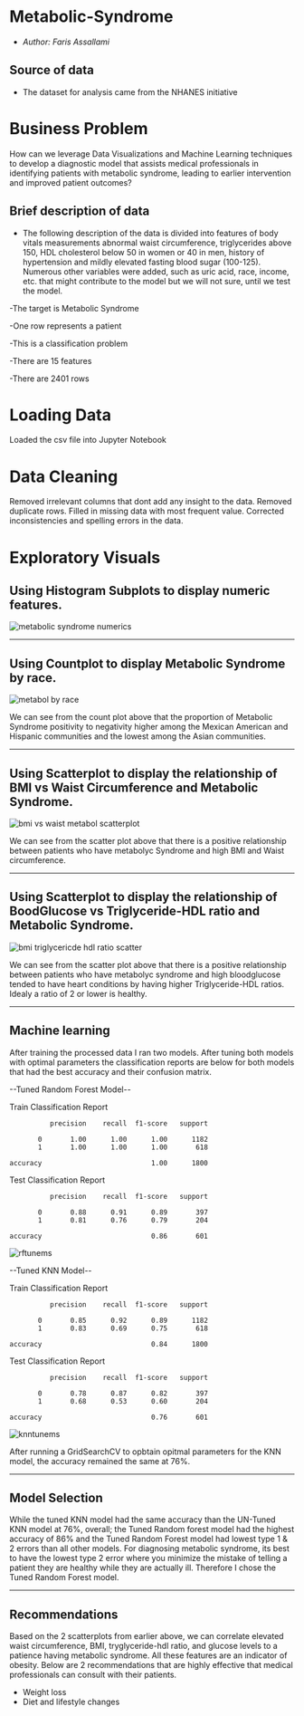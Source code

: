 # Metabolic-Syndrome
- *Author: Faris Assallami*

## Source of data 
- The dataset for analysis came from the NHANES initiative

#  Business Problem

How can we leverage Data Visualizations and Machine Learning techniques to develop a diagnostic model that assists medical professionals in identifying patients with metabolic syndrome, leading to earlier intervention and improved patient outcomes?

## Brief description of data 
- The following description of the data is divided into features of body vitals measurements abnormal waist circumference, triglycerides above 150, HDL cholesterol below 50 in women or 40 in men, history of hypertension and mildly elevated fasting blood sugar (100-125). Numerous other variables were added, such as uric acid, race, income, etc. that might contribute to the model but we will not sure, until we test the model.

-The target is Metabolic Syndrome

-One row represents a patient

-This is a classification problem

-There are 15 features

-There are 2401 rows

#  Loading Data

Loaded the csv file into Jupyter Notebook

# Data Cleaning

Removed irrelevant columns that dont add any insight to the data.  Removed duplicate rows.  Filled in missing data with most frequent value.  Corrected inconsistencies and spelling errors in the data.

# Exploratory Visuals

## Using Histogram Subplots to display numeric features.

![metabolic syndrome numerics](https://user-images.githubusercontent.com/111199631/230153617-f42044a3-1cd9-45d3-9199-63bd27db8854.png)

---------------------------------------------

## Using Countplot to display Metabolic Syndrome by race.

![metabol by race](https://user-images.githubusercontent.com/111199631/230154006-a9346006-e3c1-4713-b260-9c30e8260680.png)

We can see from the count plot above that the proportion of Metabolic Syndrome positivity to negativity higher among the Mexican American and Hispanic communities and the lowest among the Asian communities.

----------------------------------------------

## Using Scatterplot to display the relationship of BMI vs Waist Circumference and Metabolic Syndrome.

![bmi vs waist metabol scatterplot](https://user-images.githubusercontent.com/111199631/230154656-35a84984-eb1f-4d2e-98f7-dbc62f516760.png)

We can see from the scatter plot above that there is a positive relationship between patients who have metabolyc Syndrome and high BMI and Waist circumference.

----------------------------------------------

## Using Scatterplot to display the relationship of BoodGlucose vs Triglyceride-HDL ratio and Metabolic Syndrome.

![bmi triglycericde hdl ratio scatter](https://user-images.githubusercontent.com/111199631/230155309-6b58f343-3259-48e5-b0f6-11402d797f19.png)

We can see from the scatter plot above that there is a positive relationship between patients who have metabolyc syndrome and high bloodglucose tended to have heart conditions by having higher Triglyceride-HDL ratios. Idealy a ratio of 2 or lower is healthy.

----------------------------------------------

## Machine learning

After training the processed data I ran two models.  After tuning both models with optimal parameters the classification reports are below for both models that had the best accuracy and their confusion matrix.

--Tuned Random Forest Model--

Train Classification Report 

              precision    recall  f1-score   support

           0       1.00      1.00      1.00      1182
           1       1.00      1.00      1.00       618

    accuracy                           1.00      1800
   

Test Classification Report 

              precision    recall  f1-score   support

           0       0.88      0.91      0.89       397
           1       0.81      0.76      0.79       204

    accuracy                           0.86       601
   
   

![rftunems](https://user-images.githubusercontent.com/111199631/231800576-af6a93e1-a144-4a5b-9eed-a58f49ffa784.png)







--Tuned KNN Model--

Train Classification Report 

              precision    recall  f1-score   support

           0       0.85      0.92      0.89      1182
           1       0.83      0.69      0.75       618

    accuracy                           0.84      1800
   

Test Classification Report 

              precision    recall  f1-score   support

           0       0.78      0.87      0.82       397
           1       0.68      0.53      0.60       204

    accuracy                           0.76       601
   
   

![knntunems](https://user-images.githubusercontent.com/111199631/231801172-89edbb74-b3f2-4417-be1c-58eac9aa6ee7.png)




After running a GridSearchCV to opbtain opitmal parameters for the KNN model, the accuracy remained the same at 76%.

-------------------------------------------------------

## Model Selection

While the tuned KNN model had the same accuracy than the UN-Tuned KNN model at 76%, overall; the Tuned Random forest model had the highest accuracy of 86% and the Tuned Random Forest model had lowest type 1 & 2 errors than all other models.  For diagnosing metabolic syndrome, its best to have the lowest type 2 error where you minimize the mistake of telling a patient they are healthy while they are actually ill.  Therefore I chose the Tuned Random Forest model.

--------------------------------------------------------

## Recommendations

Based on the 2 scatterplots from earlier above, we can correlate elevated waist circumference, BMI, tryglyceride-hdl ratio, and glucose levels to a patience having metabolic syndrome.  All these features are an indicator of obesity.  Below are 2 recommendations that are highly effective that medical professionals can consult with their patients.

*   Weight loss
*   Diet and lifestyle changes
